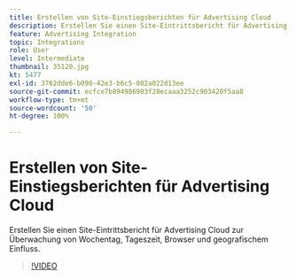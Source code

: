 ```yaml
---
title: Erstellen von Site-Einstiegsberichten für Advertising Cloud
description: Erstellen Sie einen Site-Eintrittsbericht für Advertising Cloud zur Überwachung von Wochentag, Tageszeit, Browser und geografischem Einfluss.
feature: Advertising Integration
topic: Integrations
role: User
level: Intermediate
thumbnail: 35120.jpg
kt: 5477
exl-id: 3762dde6-b090-42e3-b6c5-002a022d13ee
source-git-commit: ecfce7b894986903f28ecaaa3252c903420f5aa8
workflow-type: tm+mt
source-wordcount: '50'
ht-degree: 100%

---
```


# Erstellen von Site-Einstiegsberichten für Advertising Cloud

Erstellen Sie einen Site-Eintrittsbericht für Advertising Cloud zur Überwachung von Wochentag, Tageszeit, Browser und geografischem Einfluss.

>[!VIDEO](https://video.tv.adobe.com/v/35120/?quality=12&learn=on)
